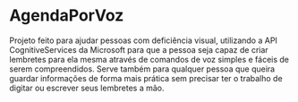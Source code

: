 # AgendaPorVoz
Projeto feito para ajudar pessoas com deficiência visual, utilizando a API CognitiveServices da Microsoft para que a 
pessoa seja capaz de criar lembretes para ela mesma através de comandos de voz simples e fáceis de serem compreendidos. 
Serve também para qualquer pessoa que queira guardar informações de forma mais prática sem precisar ter o trabalho de 
digitar ou escrever seus lembretes a mão.
